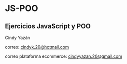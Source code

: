 # JS-POO

## Ejercicios JavaScript y POO

Cindy Yazán

correo: cindyk.20@hotmail.com

correo plataforma ecommerce: cindyyazan.20@gmail.com
